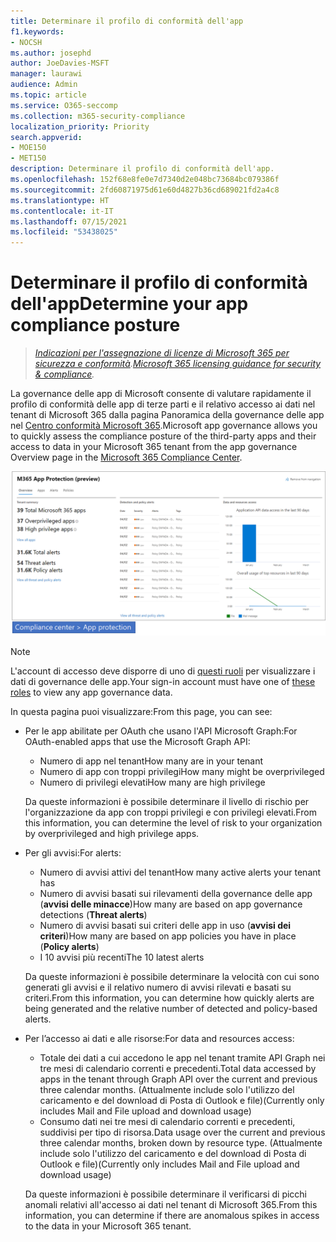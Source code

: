 ```yaml
---
title: Determinare il profilo di conformità dell'app
f1.keywords:
- NOCSH
ms.author: josephd
author: JoeDavies-MSFT
manager: laurawi
audience: Admin
ms.topic: article
ms.service: O365-seccomp
ms.collection: m365-security-compliance
localization_priority: Priority
search.appverid:
- MOE150
- MET150
description: Determinare il profilo di conformità dell'app.
ms.openlocfilehash: 152f68e8fe0e7d7340d2e048bc73684bc079386f
ms.sourcegitcommit: 2fd60871975d61e60d4827b36cd689021fd2a4c8
ms.translationtype: HT
ms.contentlocale: it-IT
ms.lasthandoff: 07/15/2021
ms.locfileid: "53438025"
---
```

# <a name="determine-your-app-compliance-posture"></a><span data-ttu-id="b3f95-103">Determinare il profilo di conformità dell'app</span><span class="sxs-lookup"><span data-stu-id="b3f95-103">Determine your app compliance posture</span></span>

><span data-ttu-id="b3f95-104">*[Indicazioni per l'assegnazione di licenze di Microsoft 365 per sicurezza e conformità](https://aka.ms/ComplianceSD).*</span><span class="sxs-lookup"><span data-stu-id="b3f95-104">*[Microsoft 365 licensing guidance for security & compliance](https://aka.ms/ComplianceSD).*</span></span>

<span data-ttu-id="b3f95-105">La governance delle app di Microsoft consente di valutare rapidamente il profilo di conformità delle app di terze parti e il relativo accesso ai dati nel tenant di Microsoft 365 dalla pagina Panoramica della governance delle app nel [Centro conformità Microsoft 365](https://aka.ms/appgovernance).</span><span class="sxs-lookup"><span data-stu-id="b3f95-105">Microsoft app governance allows you to quickly assess the compliance posture of the third-party apps and their access to data in your Microsoft 365 tenant from the app governance Overview page in the [Microsoft 365 Compliance Center](https://aka.ms/appgovernance).</span></span>

![La pagina Panoramica della governance delle app nel Centro conformità Microsoft 365](..\media\manage-app-protection-governance\mapg-cc-overview.png)

>[!Note]
> <span data-ttu-id="b3f95-107">L'account di accesso deve disporre di uno di [questi ruoli](app-governance-get-started.md#administrator-roles) per visualizzare i dati di governance delle app.</span><span class="sxs-lookup"><span data-stu-id="b3f95-107">Your sign-in account must have one of [these roles](app-governance-get-started.md#administrator-roles) to view any app governance data.</span></span>
>

<span data-ttu-id="b3f95-108">In questa pagina puoi visualizzare:</span><span class="sxs-lookup"><span data-stu-id="b3f95-108">From this page, you can see:</span></span>

- <span data-ttu-id="b3f95-109">Per le app abilitate per OAuth che usano l'API Microsoft Graph:</span><span class="sxs-lookup"><span data-stu-id="b3f95-109">For OAuth-enabled apps that use the Microsoft Graph API:</span></span>

  - <span data-ttu-id="b3f95-110">Numero di app nel tenant</span><span class="sxs-lookup"><span data-stu-id="b3f95-110">How many are in your tenant</span></span>
  - <span data-ttu-id="b3f95-111">Numero di app con troppi privilegi</span><span class="sxs-lookup"><span data-stu-id="b3f95-111">How many might be overprivileged</span></span>
  - <span data-ttu-id="b3f95-112">Numero di privilegi elevati</span><span class="sxs-lookup"><span data-stu-id="b3f95-112">How many are high privilege</span></span>

  <span data-ttu-id="b3f95-113">Da queste informazioni è possibile determinare il livello di rischio per l'organizzazione da app con troppi privilegi e con privilegi elevati.</span><span class="sxs-lookup"><span data-stu-id="b3f95-113">From this information, you can determine the level of risk to your organization by overprivileged and high privilege apps.</span></span>

- <span data-ttu-id="b3f95-114">Per gli avvisi:</span><span class="sxs-lookup"><span data-stu-id="b3f95-114">For alerts:</span></span>

  - <span data-ttu-id="b3f95-115">Numero di avvisi attivi del tenant</span><span class="sxs-lookup"><span data-stu-id="b3f95-115">How many active alerts your tenant has</span></span>
  - <span data-ttu-id="b3f95-116">Numero di avvisi basati sui rilevamenti della governance delle app (**avvisi delle minacce**)</span><span class="sxs-lookup"><span data-stu-id="b3f95-116">How many are based on app governance detections (**Threat alerts**)</span></span>
  - <span data-ttu-id="b3f95-117">Numero di avvisi basati sui criteri delle app in uso (**avvisi dei criteri**)</span><span class="sxs-lookup"><span data-stu-id="b3f95-117">How many are based on app policies you have in place (**Policy alerts**)</span></span>
  - <span data-ttu-id="b3f95-118">I 10 avvisi più recenti</span><span class="sxs-lookup"><span data-stu-id="b3f95-118">The 10 latest alerts</span></span>

  <span data-ttu-id="b3f95-119">Da queste informazioni è possibile determinare la velocità con cui sono generati gli avvisi e il relativo numero di avvisi rilevati e basati su criteri.</span><span class="sxs-lookup"><span data-stu-id="b3f95-119">From this information, you can determine how quickly alerts are being generated and the relative number of detected and policy-based alerts.</span></span>

- <span data-ttu-id="b3f95-120">Per l’accesso ai dati e alle risorse:</span><span class="sxs-lookup"><span data-stu-id="b3f95-120">For data and resources access:</span></span>

  - <span data-ttu-id="b3f95-121">Totale dei dati a cui accedono le app nel tenant tramite API Graph nei tre mesi di calendario correnti e precedenti.</span><span class="sxs-lookup"><span data-stu-id="b3f95-121">Total data accessed by apps in the tenant through Graph API over the current and previous three calendar months.</span></span> <span data-ttu-id="b3f95-122">(Attualmente include solo l'utilizzo del caricamento e del download di Posta di Outlook e file)</span><span class="sxs-lookup"><span data-stu-id="b3f95-122">(Currently only includes Mail and File upload and download usage)</span></span>
  - <span data-ttu-id="b3f95-123">Consumo dati nei tre mesi di calendario correnti e precedenti, suddivisi per tipo di risorsa.</span><span class="sxs-lookup"><span data-stu-id="b3f95-123">Data usage over the current and previous three calendar months, broken down by resource type.</span></span> <span data-ttu-id="b3f95-124">(Attualmente include solo l'utilizzo del caricamento e del download di Posta di Outlook e file)</span><span class="sxs-lookup"><span data-stu-id="b3f95-124">(Currently only includes Mail and File upload and download usage)</span></span>

  <span data-ttu-id="b3f95-125">Da queste informazioni è possibile determinare il verificarsi di picchi anomali relativi all'accesso ai dati nel tenant di Microsoft 365.</span><span class="sxs-lookup"><span data-stu-id="b3f95-125">From this information, you can determine if there are anomalous spikes in access to the data in your Microsoft 365 tenant.</span></span>
